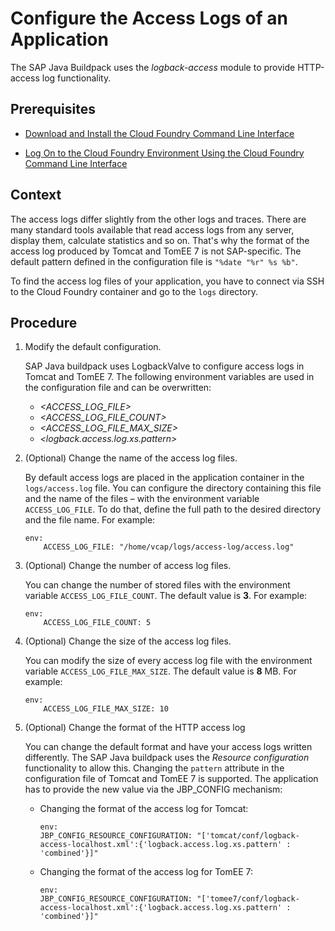 <!-- loio64c1153a9f9f4122932f4adc87abb3da -->

# Configure the Access Logs of an Application

The SAP Java Buildpack uses the *logback-access* module to provide HTTP-access log functionality.



<a name="loio64c1153a9f9f4122932f4adc87abb3da__prereq_gw2_v5j_4kb"/>

## Prerequisites

-    [Download and Install the Cloud Foundry Command Line Interface](../50-administration-and-ops/download-and-install-the-cloud-foundry-command-line-interface-4ef907a.md)

-   [Log On to the Cloud Foundry Environment Using the Cloud Foundry Command Line Interface](../50-administration-and-ops/log-on-to-the-cloud-foundry-environment-using-the-cloud-foundry-command-line-interface-7a37d66.md)




## Context

The access logs differ slightly from the other logs and traces. There are many standard tools available that read access logs from any server, display them, calculate statistics and so on. That's why the format of the access log produced by Tomcat and TomEE 7 is not SAP-specific. The default pattern defined in the configuration file is `"%date "%r" %s %b"`.

To find the access log files of your application, you have to connect via SSH to the Cloud Foundry container and go to the `logs` directory.



## Procedure

1.  Modify the default configuration.

    SAP Java buildpack uses LogbackValve to configure access logs in Tomcat and TomEE 7. The following environment variables are used in the configuration file and can be overwritten:

    -   *<ACCESS\_LOG\_FILE\>*
    -   *<ACCESS\_LOG\_FILE\_COUNT\>*
    -   *<ACCESS\_LOG\_FILE\_MAX\_SIZE\>*
    -   *<logback.access.log.xs.pattern\>*

2.  \(Optional\) Change the name of the access log files.

    By default access logs are placed in the application container in the `logs/access.log` file. You can configure the directory containing this file and the name of the files – with the environment variable `ACCESS_LOG_FILE`. To do that, define the full path to the desired directory and the file name. For example:

    ```
    env:
        ACCESS_LOG_FILE: "/home/vcap/logs/access-log/access.log"
    ```

3.  \(Optional\) Change the number of access log files.

    You can change the number of stored files with the environment variable `ACCESS_LOG_FILE_COUNT`. The default value is **3**. For example:

    ```
    env:
        ACCESS_LOG_FILE_COUNT: 5
    ```

4.  \(Optional\) Change the size of the access log files.

    You can modify the size of every access log file with the environment variable `ACCESS_LOG_FILE_MAX_SIZE`. The default value is **8** MB. For example:

    ```
    env:
        ACCESS_LOG_FILE_MAX_SIZE: 10
    ```

5.  \(Optional\) Change the format of the HTTP access log

    You can change the default format and have your access logs written differently. The SAP Java buildpack uses the *Resource configuration* functionality to allow this. Changing the `pattern` attribute in the configuration file of Tomcat and TomEE 7 is supported. The application has to provide the new value via the JBP\_CONFIG mechanism:

    -   Changing the format of the access log for Tomcat:

        ```
        env:
        JBP_CONFIG_RESOURCE_CONFIGURATION: "['tomcat/conf/logback-access-localhost.xml':{'logback.access.log.xs.pattern' : 'combined'}]"
        ```

    -   Changing the format of the access log for TomEE 7:

        ```
        env:
        JBP_CONFIG_RESOURCE_CONFIGURATION: "['tomee7/conf/logback-access-localhost.xml':{'logback.access.log.xs.pattern' : 'combined'}]"
        ```



